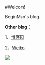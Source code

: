 #Welcom!

BeginMan's blog.

**Other blog：**

1、[博客园](http://www.cnblogs.com/BeginMan/)

2、[Weibo](http://weibo.com/BeginMan)

![](http://service.t.sina.com.cn/widget/qmd/2530590633/fe5f84f0/1.png)
